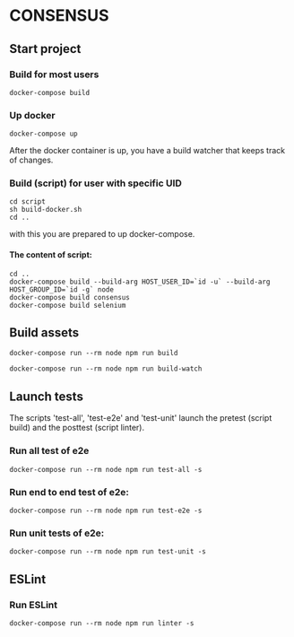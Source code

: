 # CONSENSUS

## Start project

### Build for most users

`docker-compose build`


### Up docker

`docker-compose up`

After the docker container is up, you have a build watcher that keeps track of changes.


### Build (script) for user with specific UID

~~~
cd script
sh build-docker.sh
cd ..
~~~

with this you are prepared to up docker-compose.


#### The content of script:

~~~
cd ..
docker-compose build --build-arg HOST_USER_ID=`id -u` --build-arg HOST_GROUP_ID=`id -g` node
docker-compose build consensus
docker-compose build selenium
~~~


## Build assets

`docker-compose run --rm node npm run build`

`docker-compose run --rm node npm run build-watch`


## Launch tests

The scripts 'test-all', 'test-e2e' and 'test-unit' launch the pretest (script build) and the posttest (script linter).


### Run all test of e2e

`docker-compose run --rm node npm run test-all -s`


### Run end to end test of e2e:

`docker-compose run --rm node npm run test-e2e -s`


### Run unit tests of e2e:

`docker-compose run --rm node npm run test-unit -s`


## ESLint

### Run ESLint

`docker-compose run --rm node npm run linter -s`
